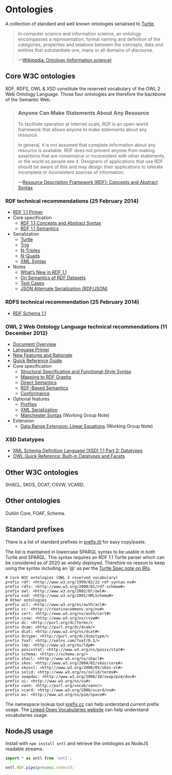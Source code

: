 # Ontologies

A collection of standard and well known ontologies serialised to [Turtle](https://en.wikipedia.org/wiki/Turtle_(syntax)).

<blockquote cite="https://en.wikipedia.org/wiki/Ontology_(information_science)">
  <p>In computer science and information science, an ontology encompasses a representation, formal naming and definition of the categories, properties and relations between the concepts, data and entities that substantiate one, many or all domains of discourse.</p>
    <p>—<a href="https://en.wikipedia.org/wiki/Ontology_(information_science)">Wikipedia: Ontology (information science)</a></p>
</blockquote>

## Core W3C ontologies

RDF, RDFS, OWL & XSD constitute the reserved vocabulary of the OWL 2 Web Ontology Language. Those four ontologies are therefore the backbone of the Semantic Web.

<blockquote cite="https://www.w3.org/TR/rdf-concepts/">
    <h3>Anyone Can Make Statements About Any Resource</h3>
    <p>To facilitate operation at Internet scale, RDF is an open-world framework that allows anyone to make statements about any resource.</p>
    <p>In general, it is not assumed that complete information about any resource is available. RDF does not prevent anyone from making assertions that are nonsensical or inconsistent with other statements, or the world as people see it. Designers of applications that use RDF should be aware of this and may design their applications to tolerate incomplete or inconsistent sources of information.</p>
    <p>—<a href="https://www.w3.org/TR/rdf-concepts/#section-anyone">Resource Description Framework (RDF): Concepts and Abstract Syntax</a></p>
</blockquote>

### RDF technical recommendations (25 February 2014)

- [RDF 1.1 Primer](https://www.w3.org/TR/rdf11-primer/)
- Core specification
  - [RDF 1.1 Concepts and Abstract Syntax](https://www.w3.org/TR/rdf11-concepts/)
  - [RDF 1.1 Semantics](https://www.w3.org/TR/rdf11-mt/)
- Serialization
  - [Turtle](https://www.w3.org/TR/turtle/)
  - [Trig](https://www.w3.org/TR/trig/)
  - [N-Triples](https://www.w3.org/TR/n-triples/)
  - [N-Quads](https://www.w3.org/TR/n-quads/)
  - [XML Syntax](https://www.w3.org/TR/rdf-syntax-grammar/)
- Notes
  - [What’s New in RDF 1.1](https://www.w3.org/TR/rdf11-new/)
  - [On Semantics of RDF Datasets](https://www.w3.org/TR/rdf11-datasets/)
  - [Test Cases](https://www.w3.org/TR/rdf11-testcases/)
  - [JSON Alternate Serialization (RDF/JSON)](https://www.w3.org/TR/rdf-json/)

### RDFS technical recommendation (25 February 2014)

- [RDF Schema 1.1](https://www.w3.org/TR/rdf-schema/)

### OWL 2 Web Ontology Language technical recommendations (11 December 2012)

- [Document Overview](https://www.w3.org/TR/owl-overview/)
- [Language Primer](https://www.w3.org/TR/owl-primer/)
- [New Features and Rationale](https://www.w3.org/TR/owl-new-features/)
- [Quick Reference Guide](https://www.w3.org/TR/owl2-quick-reference/)
- Core specification
  - [Structural Specification and Functional-Style Syntax](https://www.w3.org/TR/owl-syntax/)
  - [Mapping to RDF Graphs](https://www.w3.org/TR/owl-mapping-to-rdf/)
  - [Direct Semantics](https://www.w3.org/TR/owl-direct-semantics/)
  - [RDF-Based Semantics](https://www.w3.org/TR/owl-rdf-based-semantics/)
  - [Conformance](https://www.w3.org/TR/owl-conformance/)
- Optional features
  - [Profiles](https://www.w3.org/TR/owl-profiles/)
  - [XML Serialization](https://www.w3.org/TR/owl-xml-serialization/)
  - [Manchester Syntax](https://www.w3.org/TR/owl2-manchester-syntax/) (Working Group Note)
- Extension
  - [Data Range Extension: Linear Equations](https://www.w3.org/TR/owl2-dr-linear/) (Working Group Note)

### XSD Datatypes

- [XML Schema Definition Language (XSD) 1.1 Part 2: Datatypes](https://www.w3.org/TR/xmlschema11-2/)
- [OWL Quick Reference: Built-in Datatypes and Facets](https://www.w3.org/TR/owl-quick-reference/#Built-in_Datatypes_and_Facets)

## Other W3C ontologies

SHACL, SKOS, DCAT, CSVW, VCARD.

## Other ontologies

Dublin Core, FOAF, Schema.

## Standard prefixes

There is a list of standard prefixes in [prefix.ttl](prefix.ttl) for easy copy/paste.

The list is maintained in lowercase SPARQL syntax to be usable in both Turtle and SPARQL. This syntax requires an RDF 1.1 Turtle parser which can be considered as of 2020 as widely deployed. Therefore no reason to keep using the syntax including an '@' as per the [Turtle Spec note on IRIs](https://www.w3.org/TR/turtle/#sec-iri).

```turtle
# Core W3C ontologies (OWL 2 reserved vocabulary)
prefix rdf: <http://www.w3.org/1999/02/22-rdf-syntax-ns#>
prefix rdfs: <http://www.w3.org/2000/01/rdf-schema#>
prefix owl: <http://www.w3.org/2002/07/owl#>
prefix xsd: <http://www.w3.org/2001/XMLSchema#>
# Other ontologies
prefix acl: <http://www.w3.org/ns/auth/acl#>
prefix cc: <http://creativecommons.org/ns#>
prefix cert: <http://www.w3.org/ns/auth/cert#>
prefix csvw: <http://www.w3.org/ns/csvw#>
prefix dc: <http://purl.org/dc/terms/>
prefix dcam: <http://purl.org/dc/dcam/>
prefix dcat: <http://www.w3.org/ns/dcat#>
prefix dctype: <http://purl.org/dc/dcmitype/>
prefix foaf: <http://xmlns.com/foaf/0.1/>
prefix ldp: <http://www.w3.org/ns/ldp#>
prefix posixstat: <http://www.w3.org/ns/posix/stat#>
prefix schema: <https://schema.org/>
prefix shacl: <http://www.w3.org/ns/shacl#>
prefix skos: <http://www.w3.org/2004/02/skos/core#>
prefix skosxl: <http://www.w3.org/2008/05/skos-xl#>
prefix solid: <http://www.w3.org/ns/solid/terms#>
prefix swapdoc: <http://www.w3.org/2000/10/swap/pim/doc#>
prefix ui: <http://www.w3.org/ns/ui#>
prefix vann: <http://purl.org/vocab/vann/>
prefix vcard: <http://www.w3.org/2006/vcard/ns#>
prefix ws: <http://www.w3.org/ns/pim/space#>
```

The namespace lookup tool [prefix.cc](https://prefix.cc) can help understand current prefix usage. The [Linked Open Vocabularies website](https://lov.linkeddata.es/dataset/lov/) can help understand vocabularies usage.

## NodeJS usage

Install with `npm install ontl` and retrieve the ontologies as NodeJS readable streams.

```javascript
import * as ontl from 'ontl';

ontl.RDF.pipe(process.stdout);
```
